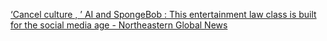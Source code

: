[‘Cancel culture , ’ AI and SpongeBob : This entertainment law class is built for the social media age - Northeastern Global News](https://qi.tc/qi/113805)